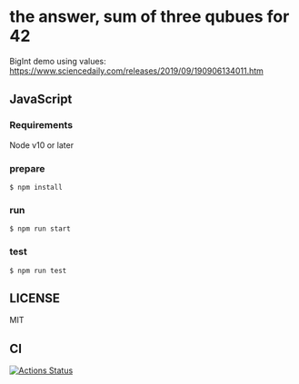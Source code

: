 # the answer, sum of three qubues for 42

BigInt demo using values: 
https://www.sciencedaily.com/releases/2019/09/190906134011.htm

## JavaScript

### Requirements

Node v10 or later

### prepare

```
$ npm install
```

### run

```
$ npm run start
```

### test

```
$ npm run test
```


## LICENSE
MIT

## CI
[![Actions Status](https://github.com/{hrkt}/{answer42}/workflows/{Node%20CI}/badge.svg)](https://github.com/{hrkt}/{answer42}/actions)

